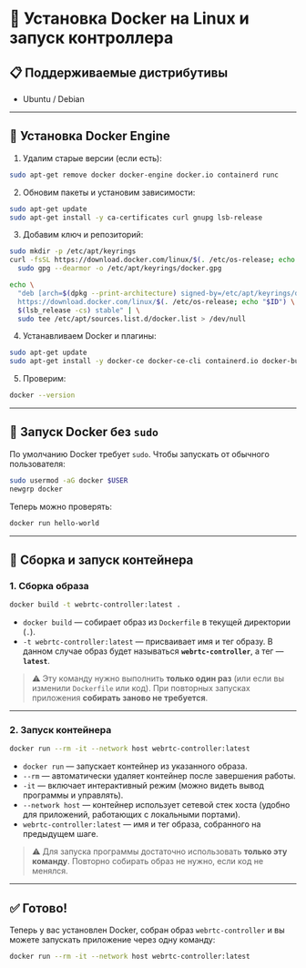 # 🐳 Установка Docker на Linux и запуск контроллера

## 📋 Поддерживаемые дистрибутивы

* Ubuntu / Debian

---

## 🔹 Установка Docker Engine

1. Удалим старые версии (если есть):

```bash
sudo apt-get remove docker docker-engine docker.io containerd runc
```

2. Обновим пакеты и установим зависимости:

```bash
sudo apt-get update
sudo apt-get install -y ca-certificates curl gnupg lsb-release
```

3. Добавим ключ и репозиторий:

```bash
sudo mkdir -p /etc/apt/keyrings
curl -fsSL https://download.docker.com/linux/$(. /etc/os-release; echo "$ID")/gpg | \
  sudo gpg --dearmor -o /etc/apt/keyrings/docker.gpg

echo \
  "deb [arch=$(dpkg --print-architecture) signed-by=/etc/apt/keyrings/docker.gpg] \
  https://download.docker.com/linux/$(. /etc/os-release; echo "$ID") \
  $(lsb_release -cs) stable" | \
  sudo tee /etc/apt/sources.list.d/docker.list > /dev/null
```

4. Устанавливаем Docker и плагины:

```bash
sudo apt-get update
sudo apt-get install -y docker-ce docker-ce-cli containerd.io docker-buildx-plugin docker-compose-plugin
```

5. Проверим:

```bash
docker --version
```

---

## 🔹 Запуск Docker без `sudo`

По умолчанию Docker требует `sudo`. Чтобы запускать от обычного пользователя:

```bash
sudo usermod -aG docker $USER
newgrp docker
```

Теперь можно проверять:

```bash
docker run hello-world
```

---

## 🔹 Сборка и запуск контейнера

### 1. Сборка образа

```bash
docker build -t webrtc-controller:latest .
```

* `docker build` — собирает образ из `Dockerfile` в текущей директории (`.`).
* `-t webrtc-controller:latest` — присваивает имя и тег образу.
  В данном случае образ будет называться **`webrtc-controller`**, а тег — **`latest`**.

> ⚠️ Эту команду нужно выполнить **только один раз** (или если вы изменили `Dockerfile` или код).
> При повторных запусках приложения **собирать заново не требуется**.

---

### 2. Запуск контейнера

```bash
docker run --rm -it --network host webrtc-controller:latest
```

* `docker run` — запускает контейнер из указанного образа.
* `--rm` — автоматически удаляет контейнер после завершения работы.
* `-it` — включает интерактивный режим (можно видеть вывод программы и управлять).
* `--network host` — контейнер использует сетевой стек хоста (удобно для приложений, работающих с локальными портами).
* `webrtc-controller:latest` — имя и тег образа, собранного на предыдущем шаге.

> ⚠️ Для запуска программы достаточно использовать **только эту команду**.
> Повторно собирать образ не нужно, если код не менялся.

---

## ✅ Готово!

Теперь у вас установлен Docker, собран образ `webrtc-controller` и вы можете запускать приложение через одну команду:

```bash
docker run --rm -it --network host webrtc-controller:latest
```
